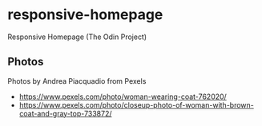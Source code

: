 # responsive-homepage
Responsive Homepage (The Odin Project)

## Photos
Photos by Andrea Piacquadio from Pexels
- https://www.pexels.com/photo/woman-wearing-coat-762020/
- https://www.pexels.com/photo/closeup-photo-of-woman-with-brown-coat-and-gray-top-733872/
